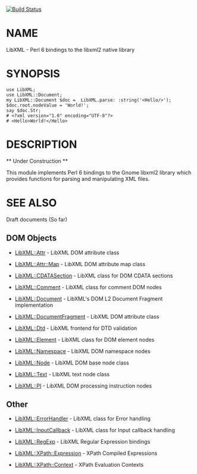 [![Build Status](https://travis-ci.org/p6-pdf/Font-FreeType-p6.svg?branch=master)](https://travis-ci.org/p6-pdf/Font-FreeType-p6)

NAME
====

LibXML - Perl 6 bindings to the libxml2 native library

SYNOPSIS
========

    use LibXML;
    use LibXML::Document;
    my LibXML::Document $doc =  LibXML.parse: :string('<Hello/>');
    $doc.root.nodeValue = 'World!';
    say $doc.Str;
    # <?xml version="1.0" encoding="UTF-8"?>
    # <Hello>World!</Hello>

DESCRIPTION
===========

** Under Construction **

This module implements Perl 6 bindings to the Gnome libxml2 library which provides functions for parsing and manipulating XML files.

SEE ALSO
========

Draft documents (So far)

DOM Objects
-----------

  * [LibXML::Attr](https://github.com/p6-xml/LibXML-p6/blob/master/doc/Attr.md) - LibXML DOM attribute class

  * [LibXML::Attr::Map](https://github.com/p6-xml/LibXML-p6/blob/master/doc/Attr/Map.md) - LibXML DOM attribute map class

  * [LibXML::CDATASection](https://github.com/p6-xml/LibXML-p6/blob/master/doc/CDATASection.md) - LibXML class for DOM CDATA sections

  * [LibXML::Comment](https://github.com/p6-xml/LibXML-p6/blob/master/doc/Comment.md) - LibXML class for comment DOM nodes

  * [LibXML::Document](https://github.com/p6-xml/LibXML-p6/blob/master/doc/Document.md) - LibXML's DOM L2 Document Fragment implementation

  * [LibXML::DocumentFragment](https://github.com/p6-xml/LibXML-p6/blob/master/doc/DocumentFragment.md) - LibXML DOM attribute class

  * [LibXML::Dtd](https://github.com/p6-xml/LibXML-p6/blob/master/doc/Dtd.md) - LibXML frontend for DTD validation

  * [LibXML::Element](https://github.com/p6-xml/LibXML-p6/blob/master/doc/Element.md) - LibXML class for DOM element nodes

  * [LibXML::Namespace](https://github.com/p6-xml/LibXML-p6/blob/master/doc/Namespace.md) - LibXML DOM namespace nodes

  * [LibXML::Node](https://github.com/p6-xml/LibXML-p6/blob/master/doc/Node.md) - LibXML DOM base node class

  * [LibXML::Text](https://github.com/p6-xml/LibXML-p6/blob/master/doc/Text.md) - LibXML text node class

  * [LibXML::PI](https://github.com/p6-xml/LibXML-p6/blob/master/doc/PI.md) - LibXML DOM processing instruction nodes

Other
-----

  * [LibXML::ErrorHandler](https://github.com/p6-xml/LibXML-p6/blob/master/doc/ErrorHandler.md) - LibXML class for Error handling

  * [LibXML::InputCallback](https://github.com/p6-xml/LibXML-p6/blob/master/doc/InputCallback.md) - LibXML class for Input callback handling

  * [LibXML::RegExp](https://github.com/p6-xml/LibXML-p6/blob/master/doc/RegExp.md) - LibXML Regular Expression bindings

  * [LibXML::XPath::Expression](https://github.com/p6-xml/LibXML-p6/blob/master/doc/XPath/Context.md) - XPath Compiled Expressions

  * [LibXML::XPath::Context](https://github.com/p6-xml/LibXML-p6/blob/master/doc/XPath/Context.md) - XPath Evaluation Contexts

